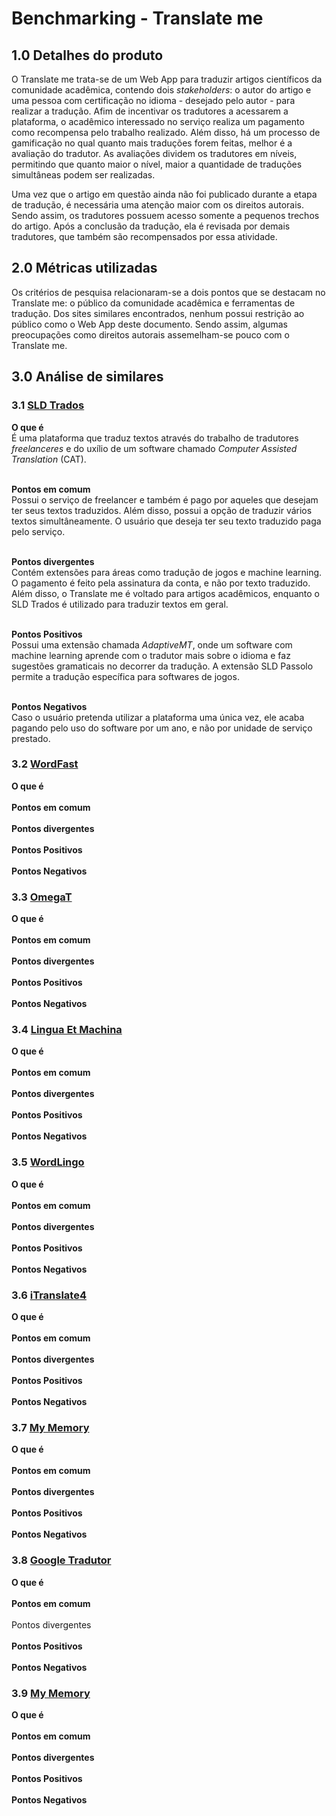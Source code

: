 # Benchmarking - Translate me

## 1.0 Detalhes do produto
O Translate me trata-se de um Web App para traduzir artigos científicos da
comunidade acadêmica, contendo dois _stakeholders_: o autor do artigo
e uma pessoa com certificação no idioma  - desejado pelo autor - para realizar
a tradução. Afim de incentivar os tradutores a acessarem a plataforma, o
acadêmico interessado no serviço realiza um pagamento como recompensa pelo
trabalho realizado. Além disso, há um processo de gamificação no qual quanto
mais traduções forem feitas, melhor é a avaliação do tradutor. As avaliações
dividem os tradutores em níveis, permitindo que quanto maior o nível, maior a
quantidade de traduções simultâneas podem ser realizadas.

Uma vez que o artigo em questão ainda não foi publicado durante a etapa de
tradução, é necessária uma atenção maior com os direitos autorais. Sendo assim, os
tradutores possuem acesso somente a pequenos trechos do artigo. Após a conclusão
da tradução, ela é revisada por demais tradutores, que também são recompensados
por essa atividade.

## 2.0 Métricas utilizadas
Os critérios de pesquisa relacionaram-se a dois pontos que se destacam no
Translate me: o público da comunidade acadêmica e ferramentas de tradução. Dos
sites similares encontrados, nenhum possui restrição ao público como o Web App
deste documento. Sendo assim, algumas preocupações como direitos autorais
assemelham-se pouco com o Translate me. <br>

## 3.0 Análise de similares <br>

### 3.1 [SLD Trados](https://www.sdltrados.com/) <br>

<b> O que é </b> <br>
É uma plataforma que traduz textos através do trabalho de tradutores
_freelanceres_ e do uxílio de um software chamado
_Computer Assisted Translation_ (CAT).

<br> <b> Pontos em comum </b> <br>
Possui o serviço de freelancer e também é pago por aqueles que desejam ter
seus textos traduzidos. Além disso, possui a opção de traduzir vários textos
simultâneamente. O usuário que deseja ter seu texto traduzido paga pelo
serviço.

<br> <b> Pontos divergentes </b> <br>
Contém extensões para áreas como tradução de jogos e machine learning. O
pagamento é feito pela assinatura da conta, e não por texto traduzido. Além
disso, o Translate me é voltado para artigos acadêmicos, enquanto o SLD Trados
é utilizado para traduzir textos em geral.

<br> <b> Pontos Positivos </b> <br>
Possui uma extensão chamada _AdaptiveMT_, onde um software com machine learning
aprende com o tradutor mais sobre o idioma e faz sugestões gramaticais no
decorrer da tradução. A extensão SLD Passolo permite a tradução específica
para softwares de jogos. <br>

<br> <b> Pontos Negativos </b> <br>
Caso o usuário pretenda utilizar a plataforma uma única vez, ele acaba pagando
pelo uso do software por um ano, e não por unidade de serviço prestado.


### 3.2 [WordFast](https://www.wordfast.net/)
<b> O que é </b> <br>
<br> <b> Pontos em comum </b> <br>
<br> <b> Pontos divergentes </b> <br>
<br> <b> Pontos Positivos </b> <br>
<br> <b> Pontos Negativos </b> <br>

### 3.3 [OmegaT](https://omegat.org/)
<b> O que é </b> <br>
<br> <b> Pontos em comum </b> <br>
<br> <b> Pontos divergentes </b> <br>
<br> <b> Pontos Positivos </b> <br>
<br> <b> Pontos Negativos </b> <br>


### 3.4 [Lingua Et Machina](http://lingua-et-machina.com/)
<b> O que é </b> <br>
<br> <b> Pontos em comum </b> <br>
<br> <b> Pontos divergentes </b> <br>
<br> <b> Pontos Positivos </b> <br>
<br> <b> Pontos Negativos </b> <br>

### 3.5 [WordLingo](http://www.worldlingo.com/)
<b> O que é </b> <br>
<br> <b> Pontos em comum </b>  <br>
<br> <b> Pontos divergentes </b>  <br>
<br> <b> Pontos Positivos </b>  <br>
<br> <b> Pontos Negativos </b>  <br>

### 3.6 [iTranslate4](http://itranslate4.eu/en/) </b>
<b> O que é </b>  <br>
<br> <b> Pontos em comum </b>  <br>
<br> <b> Pontos divergentes </b>  <br>
<br> <b> Pontos Positivos </b> <br>
<br> <b> Pontos Negativos </b>  <br>

### 3.7 [My Memory](https://mymemory.translated.net/)
<b> O que é </b> <br>
<br> <b> Pontos em comum </b> <br>
<br> <b> Pontos divergentes </b> <br>
<br> <b> Pontos Positivos </b> <br>
<br> <b> Pontos Negativos </b> <br>

### 3.8 [Google Tradutor](https://translate.google.com.br/)
<b> O que é </b> <br>
<br> <b> Pontos em comum </b>
<br> <br> Pontos divergentes </b> <br>
<br> <b> Pontos Positivos </b> <br>
<br> <b> Pontos Negativos </b> <br>

### 3.9 [My Memory](https://mymemory.translated.net/)
<b> O que é </b> <br>
<br> <b> Pontos em comum </b> <br>
<br> <b> Pontos divergentes </b> <br>
<br> <b> Pontos Positivos </b> <br>
<br> <b> Pontos Negativos </b> <br>
